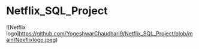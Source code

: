 # Netflix_SQL_Project
![Netflix logo]https://github.com/YogeshwarChaudhari9/Netflix_SQL_Project/blob/main/Nexflixlogo.jpeg)
